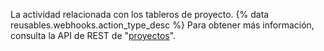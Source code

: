 La actividad relacionada con los tableros de proyecto. {% data reusables.webhooks.action_type_desc %} Para obtener más información, consulta la API de REST de "[proyectos](/rest/reference/projects)".
